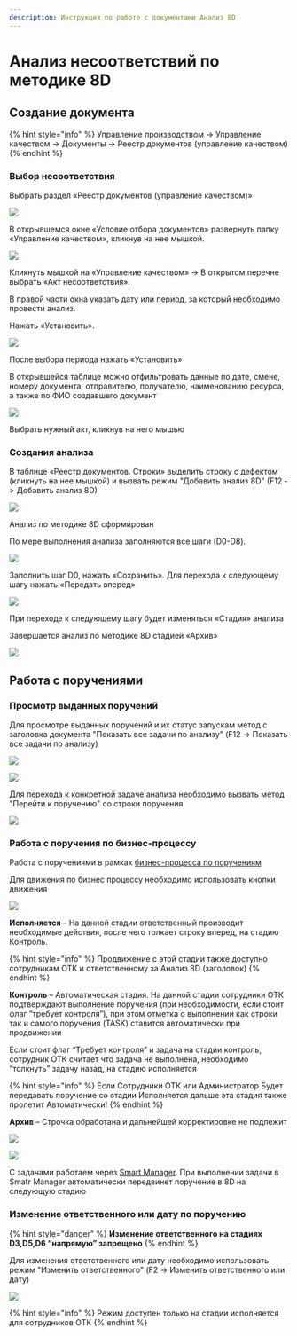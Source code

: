 ```yaml
---
description: Инструкция по работе с документами Анализ 8D
---
```


# Анализ несоответствий по методике 8D

## Создание документа

{% hint style="info" %}
Управление производством → Управление качеством → Документы → Реестр документов (управление качеством)
{% endhint %}

### Выбор несоответствия

Выбрать раздел «Реестр документов (управление качеством)»

![](<../../.gitbook/assets/1 (28).png>)

В открывшемся окне «Условие отбора документов» развернуть папку «Управление качеством», кликнув на нее мышкой.

![](<../../.gitbook/assets/2 (124).png>)

Кликнуть мышкой на «Управление качеством» -> В открытом перечне выбрать «Акт несоответствия».

В правой части окна указать дату или период, за который необходимо провести анализ.

Нажать «Установить».

![](<../../.gitbook/assets/3 (105).png>)

После выбора периода нажать «Установить»

В открывшейся таблице можно отфильтровать данные по дате, смене, номеру документа, отправителю, получателю, наименованию ресурса, а также по ФИО создавшего документ

![](<../../.gitbook/assets/4 (56).png>)

Выбрать нужный акт, кликнув на него мышью

### Создания анализа

В таблице «Реестр документов. Строки» выделить строку с дефектом (кликнуть на нее мышкой) и вызвать режим "Добавить анализ 8D" (F12 -> Добавить анализ 8D)

![](<../../.gitbook/assets/5 (70).png>)

Анализ по методике 8D сформирован

По мере выполнения анализа заполняются все шаги (D0-D8).

![](<../../.gitbook/assets/6 (41).png>)

Заполнить шаг D0, нажать «Сохранить». Для перехода к следующему шагу нажать «Передать вперед»&#x20;

![](<../../.gitbook/assets/8 (15).png>)

При переходе к следующему шагу будет изменяться «Стадия» анализа

Завершается анализ по методике 8D стадией «Архив»

![](<../../.gitbook/assets/9 (38).png>)

## Работа с поручениями

### Просмотр выданных поручений

Для просмотре выданных поручений и их статус запускам метод с заголовка документа "Показать все задачи по анализу" (F12 -> Показать все задачи по анализу)

![](<../../.gitbook/assets/image (833).png>)

![](<../../.gitbook/assets/image (443).png>)

Для перехода к конкретной задаче анализа необходимо вызвать метод "Перейти к поручению" со строки поручения

![](<../../.gitbook/assets/image (880).png>)

### Работа с поручения по бизнес-процессу

Работа с поручениями в рамках [бизнес-процесса по поручениям](../dokumenty-po-uchetu-kachestva/biznes-processy-kachestva/bp.analiz-8d/bp.porucheniya-po-analizu-8d.md)

Для движения по бизнес процессу необходимо использовать кнопки движения

![](https://firebasestorage.googleapis.com/v0/b/gitbook-x-prod.appspot.com/o/spaces%2F-MBaL4-sguLCzbQd3FRY%2Fuploads%2FH6YuPJiq4XR7KrCicHdG%2Ffile.png?alt=media)

**Исполняется** – На данной стадии ответственный производит необходимые действия, после чего толкает строку вперед, на стадию Контроль. &#x20;

{% hint style="info" %}
Продвижение с этой стадии также доступно сотрудникам ОТК и ответственному за Анализ 8D (заголовок)
{% endhint %}

**Контроль** – Автоматическая стадия. На данной стадии сотрудники ОТК подтверждают выполнение поручения (при необходимости, если стоит флаг “требует контроля”), при этом отметка о выполнении как строки так и самого поручения (TASK) ставится автоматически при продвижении

Если стоит флаг “Требует контроля” и задача на стадии контроль, сотрудник ОТК считает что задача не выполнена, необходимо “толкнуть” задачу назад, на стадию исполняется

{% hint style="info" %}
Если Сотрудники ОТК или Администратор Будет передавать поручение со стадии Исполняется дальше эта стадия также пролетит Автоматически!
{% endhint %}

**Архив** – Строчка обработана и дальнейшей корректировке не подлежит&#x20;

![](<../../.gitbook/assets/image (221).png>)

![](<../../.gitbook/assets/image (334).png>)

С задачами работаем через [Smart Manager](../../administrirovanie/smartmanager/). При выполнении задачи в Smatr Manager автоматически передвинет поручение в 8D на следующую стадию

### Изменение ответственного или дату по поручению

{% hint style="danger" %}
**Изменение ответственного на стадиях** **D3,D5,D6 “напрямую” запрещено**
{% endhint %}

Для изменения ответственного или дату необходимо использовать режим "Изменить ответственного" (F2 -> Изменить ответственного или дату)

![](https://firebasestorage.googleapis.com/v0/b/gitbook-x-prod.appspot.com/o/spaces%2F-MBaL4-sguLCzbQd3FRY%2Fuploads%2FziSQYypWQgz403RMPV7B%2Ffile.png?alt=media)

{% hint style="info" %}
Режим доступен только на стадии исполняется для сотрудников ОТК
{% endhint %}
